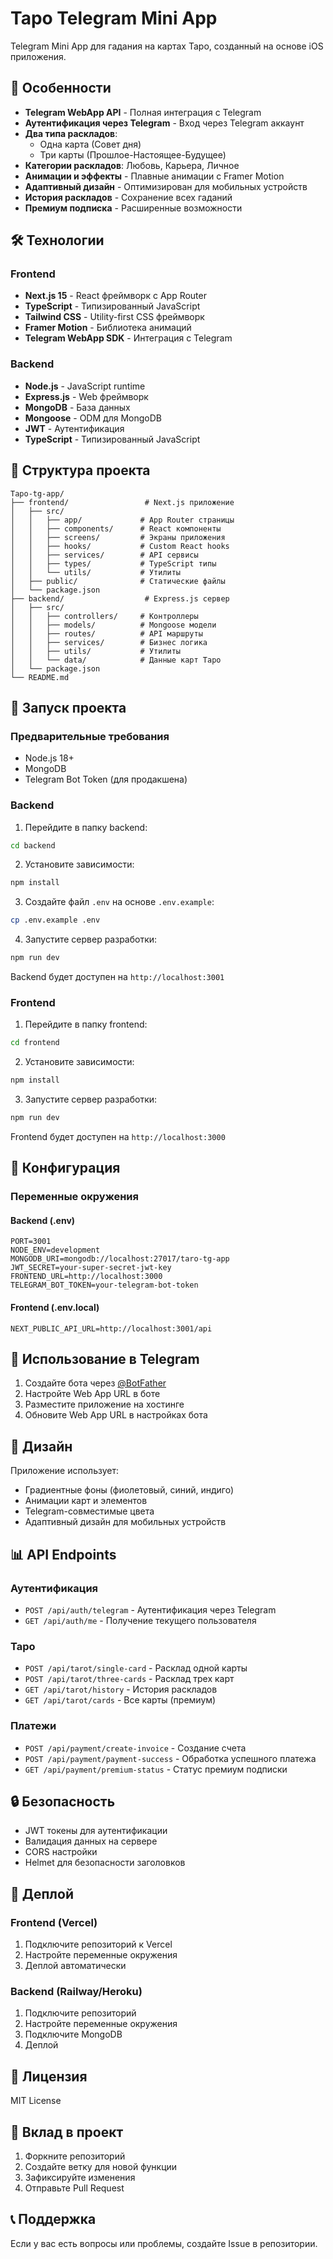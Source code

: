# Таро Telegram Mini App

Telegram Mini App для гадания на картах Таро, созданный на основе iOS приложения.

## 🚀 Особенности

- **Telegram WebApp API** - Полная интеграция с Telegram
- **Аутентификация через Telegram** - Вход через Telegram аккаунт
- **Два типа раскладов**:
  - Одна карта (Совет дня)
  - Три карты (Прошлое-Настоящее-Будущее)
- **Категории раскладов**: Любовь, Карьера, Личное
- **Анимации и эффекты** - Плавные анимации с Framer Motion
- **Адаптивный дизайн** - Оптимизирован для мобильных устройств
- **История раскладов** - Сохранение всех гаданий
- **Премиум подписка** - Расширенные возможности

## 🛠 Технологии

### Frontend
- **Next.js 15** - React фреймворк с App Router
- **TypeScript** - Типизированный JavaScript
- **Tailwind CSS** - Utility-first CSS фреймворк
- **Framer Motion** - Библиотека анимаций
- **Telegram WebApp SDK** - Интеграция с Telegram

### Backend
- **Node.js** - JavaScript runtime
- **Express.js** - Web фреймворк
- **MongoDB** - База данных
- **Mongoose** - ODM для MongoDB
- **JWT** - Аутентификация
- **TypeScript** - Типизированный JavaScript

## 📁 Структура проекта

```
Таро-tg-app/
├── frontend/                 # Next.js приложение
│   ├── src/
│   │   ├── app/             # App Router страницы
│   │   ├── components/      # React компоненты
│   │   ├── screens/         # Экраны приложения
│   │   ├── hooks/           # Custom React hooks
│   │   ├── services/        # API сервисы
│   │   ├── types/           # TypeScript типы
│   │   └── utils/           # Утилиты
│   ├── public/              # Статические файлы
│   └── package.json
├── backend/                  # Express.js сервер
│   ├── src/
│   │   ├── controllers/     # Контроллеры
│   │   ├── models/          # Mongoose модели
│   │   ├── routes/          # API маршруты
│   │   ├── services/        # Бизнес логика
│   │   ├── utils/           # Утилиты
│   │   └── data/            # Данные карт Таро
│   └── package.json
└── README.md
```

## 🚀 Запуск проекта

### Предварительные требования
- Node.js 18+
- MongoDB
- Telegram Bot Token (для продакшена)

### Backend

1. Перейдите в папку backend:
```bash
cd backend
```

2. Установите зависимости:
```bash
npm install
```

3. Создайте файл `.env` на основе `.env.example`:
```bash
cp .env.example .env
```

4. Запустите сервер разработки:
```bash
npm run dev
```

Backend будет доступен на `http://localhost:3001`

### Frontend

1. Перейдите в папку frontend:
```bash
cd frontend
```

2. Установите зависимости:
```bash
npm install
```

3. Запустите сервер разработки:
```bash
npm run dev
```

Frontend будет доступен на `http://localhost:3000`

## 🔧 Конфигурация

### Переменные окружения

#### Backend (.env)
```env
PORT=3001
NODE_ENV=development
MONGODB_URI=mongodb://localhost:27017/taro-tg-app
JWT_SECRET=your-super-secret-jwt-key
FRONTEND_URL=http://localhost:3000
TELEGRAM_BOT_TOKEN=your-telegram-bot-token
```

#### Frontend (.env.local)
```env
NEXT_PUBLIC_API_URL=http://localhost:3001/api
```

## 📱 Использование в Telegram

1. Создайте бота через [@BotFather](https://t.me/botfather)
2. Настройте Web App URL в боте
3. Разместите приложение на хостинге
4. Обновите Web App URL в настройках бота

## 🎨 Дизайн

Приложение использует:
- Градиентные фоны (фиолетовый, синий, индиго)
- Анимации карт и элементов
- Telegram-совместимые цвета
- Адаптивный дизайн для мобильных устройств

## 📊 API Endpoints

### Аутентификация
- `POST /api/auth/telegram` - Аутентификация через Telegram
- `GET /api/auth/me` - Получение текущего пользователя

### Таро
- `POST /api/tarot/single-card` - Расклад одной карты
- `POST /api/tarot/three-cards` - Расклад трех карт
- `GET /api/tarot/history` - История раскладов
- `GET /api/tarot/cards` - Все карты (премиум)

### Платежи
- `POST /api/payment/create-invoice` - Создание счета
- `POST /api/payment/payment-success` - Обработка успешного платежа
- `GET /api/payment/premium-status` - Статус премиум подписки

## 🔒 Безопасность

- JWT токены для аутентификации
- Валидация данных на сервере
- CORS настройки
- Helmet для безопасности заголовков

## 🚀 Деплой

### Frontend (Vercel)
1. Подключите репозиторий к Vercel
2. Настройте переменные окружения
3. Деплой автоматически

### Backend (Railway/Heroku)
1. Подключите репозиторий
2. Настройте переменные окружения
3. Подключите MongoDB
4. Деплой

## 📝 Лицензия

MIT License

## 🤝 Вклад в проект

1. Форкните репозиторий
2. Создайте ветку для новой функции
3. Зафиксируйте изменения
4. Отправьте Pull Request

## 📞 Поддержка

Если у вас есть вопросы или проблемы, создайте Issue в репозитории.
